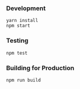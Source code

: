 ### Development

```
yarn install
npm start
```

### Testing

```
npm test
```

### Building for Production

```
npm run build
```
